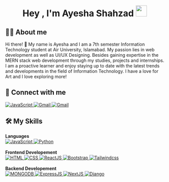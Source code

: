 <h1 align="center">Hey , I'm Ayesha Shahzad <img src="https://media.giphy.com/media/hvRJCLFzcasrR4ia7z/giphy.gif"
        width="35"></h1>

## :sassy_man: About me
Hi there! 👋 My name is Ayesha and I am a 7th semester Information Technology student at Air University, Islamabad. My passion lies in web development as well as UI/UX Designing. Besides gaining expertise in the MERN stack web development through my studies, projects and internships. I am a proactive learner and enjoy staying up to date with the latest trends and developments in the field of Information Technology. I have a love for Art and I love exploring more!

## 👯 Connect with me
<p>
    <a href="https://www.linkedin.com/in/ayesha-shahzad-3441b3248" target="_blank">
        <img alt="JavaScript"
            src="https://img.shields.io/badge/LinkedIn-0077B5?style=for-the-badge&logo=linkedin&logoColor=white">
    </a>
    <a href="https://mail.google.com/mail/?view=cm&fs=1&to=ayeshashahzad501@gmail.com" target="_blank">
        <img alt="Gmail" src="https://img.shields.io/badge/Gmail-D14836?style=for-the-badge&logo=gmail&logoColor=white">
    </a>
    <a href="https://github.com/Ayshh1" target="_blank">
        <img alt="Gmail"
            src="https://img.shields.io/badge/GitHub-100000?style=for-the-badge&logo=github&logoColor=white">
    </a>
</p>



## 🛠️ My Skills

<p>
    <summary><b>Languages</b></summary>
    <a href="https://developer.mozilla.org/en-US/docs/Web/JavaScript" target="_blank">
        <img alt="JavaScript"
            src="https://img.shields.io/badge/javascript-%23323330.svg?style=for-the-badge&logo=javascript&logoColor=%23F7DF1E">
    </a>
    <a href="https://www.python.org" target="_blank">
        <img alt="Python"
            src="https://img.shields.io/badge/python-3670A0?style=for-the-badge&logo=python&logoColor=ffdd54">
    </a>
    <br />
    <br />
    <summary><b>Frontend Developement</b></summary>
    <a href="https://www.w3.org/html/" target="_blank">
        <img alt="HTML"
            src="https://img.shields.io/badge/html5-%23E34F26.svg?style=for-the-badge&logo=html5&logoColor=white">
    </a>
    <a href="https://www.w3schools.com/css/" target="_blank">
        <img alt="CSS"
            src="https://img.shields.io/badge/css3-%231572B6.svg?style=for-the-badge&logo=css3&logoColor=white">
    </a>
    <a href="https://www.w3schools.com/react/" target="_blank">
        <img alt="ReactJS"
            src="https://img.shields.io/badge/react-%2320232a.svg?style=for-the-badge&logo=react&logoColor=%2361DAFB">
    </a>
    <a href="https://getbootstrap.com/" target="_blank">
        <img alt="Bootstrap"
            src="https://img.shields.io/badge/bootstrap-%23563D7C.svg?style=for-the-badge&logo=bootstrap&logoColor=white">
    </a>
    <a href="https://tailwindcss.com/" target="_blank">
        <img alt="Tailwindcss"
            src="https://img.shields.io/badge/tailwindcss-%23563D7C.svg?style=for-the-badge&logo=tailwindcss&logoColor=white">
    </a>
       <br />
    <br />
    <summary><b>Backend Developement</b></summary>
    <a href="https://www.w3.org/mongodb/" target="_blank">
        <img alt="MONGODB"
            src="https://img.shields.io/badge/mongodb-%23E34F26.svg?style=for-the-badge&logo=mongodb&logoColor=white">
    </a>
    <a href="https://www.w3schools.com/expressjs/" target="_blank">
        <img alt="ExpressJS"
            src="https://img.shields.io/badge/expressjs-%231572B6.svg?style=for-the-badge&logo=expressjs&logoColor=white">
    </a>
    <a href="https://www.w3schools.com/nextjs/" target="_blank">
        <img alt="NextJS"
            src="https://img.shields.io/badge/nextjs-%2320232a.svg?style=for-the-badge&logo=nextjs&logoColor=%2361DAFB">
    </a>
    <a href="https://www.w3schools.com/django/" target="_blank">
        <img alt="Django"
            src="https://img.shields.io/badge/django-%2320232a.svg?style=for-the-badge&logo=django&logoColor=%2361DAFB">
    </a>
    
